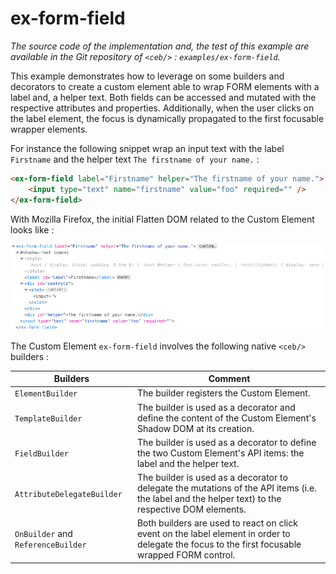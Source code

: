 # ex-form-field

_The source code of the implementation and, the test of this example are available in the Git repository of `<ceb/>` : `examples/ex-form-field`._

This example demonstrates how to leverage on some builders and decorators to create a custom element able to wrap FORM elements with a label and, a helper text.
Both fields can be accessed and mutated with the respective attributes and properties.
Additionally, when the user clicks on the label element, the focus is dynamically propagated to the first focusable wrapper elements.

For instance the following snippet wrap an input text with the label `Firstname` and the helper text `The firstname of your name.` :

```html
<ex-form-field label="Firstname" helper="The firstname of your name.">
    <input type="text" name="firstname" value="foo" required="" />
</ex-form-field>
```

With Mozilla Firefox, the initial Flatten DOM related to the Custom Element looks like :

![The initial Flatten DOM](ex-form-field_initial_flatten_dom.png)

The Custom Element `ex-form-field` involves the following native `<ceb/>` builders :

|Builders|Comment|
|---|---|
|`ElementBuilder`|The builder registers the Custom Element.|
|`TemplateBuilder`|The builder is used as a decorator and define the content of the Custom Element's Shadow DOM at its creation.|
|`FieldBuilder`|The builder is used as a decorator to define the two Custom Element's API items: the label and the helper text.|
|`AttributeDelegateBuilder`|The builder is used as a decorator to delegate the mutations of the API items (i.e. the label and the helper text) to the respective DOM elements.|
|`OnBuilder` and `ReferenceBuilder`|Both builders are used to react on click event on the label element in order to delegate the focus to the first focusable wrapped FORM control.|
